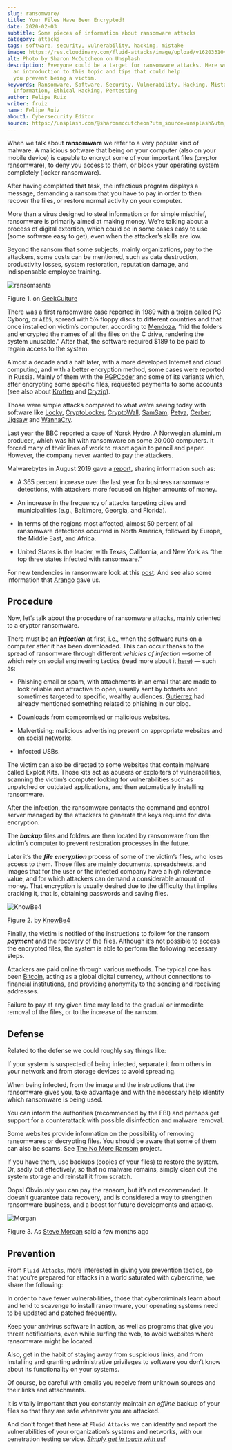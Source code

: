 ```yaml
---
slug: ransomware/
title: Your Files Have Been Encrypted!
date: 2020-02-03
subtitle: Some pieces of information about ransomware attacks
category: attacks
tags: software, security, vulnerability, hacking, mistake
image: https://res.cloudinary.com/fluid-attacks/image/upload/v1620331045/blog/ransomware/cover_c0iozv.webp
alt: Photo by Sharon McCutcheon on Unsplash
description: Everyone could be a target for ransomware attacks. Here we give
  an introduction to this topic and tips that could help
  you prevent being a victim.
keywords: Ransomware, Software, Security, Vulnerability, Hacking, Mistake,
  Information, Ethical Hacking, Pentesting
author: Felipe Ruiz
writer: fruiz
name: Felipe Ruiz
about1: Cybersecurity Editor
source: https://unsplash.com/@sharonmccutcheon?utm_source=unsplash&utm_medium=referral&utm_content=creditCopyText
---
```


When we talk about **ransomware** we refer to a very popular kind of
malware. A malicious software that being on your computer (also on your
mobile device) is capable to encrypt some of your important files
(cryptor ransomware), to deny you access to them, or block your
operating system completely (locker ransomware).

After having completed that task, the infectious program displays a
message, demanding a ransom that you have to pay in order to then
recover the files, or restore normal activity on your computer.

More than a virus designed to steal information or for simple mischief,
ransomware is primarily aimed at making money. We’re talking about a
process of digital extortion, which could be in some cases easy to use
(some software easy to get), even when the attacker’s skills are low.

Beyond the ransom that some subjects, mainly organizations, pay to the
attackers, some costs can be mentioned, such as data destruction,
productivity losses, system restoration, reputation damage, and
indispensable employee training.

<div class="imgblock">

![ransomsanta](https://res.cloudinary.com/fluid-attacks/image/upload/v1620331045/blog/ransomware/ransomsanta_yh6m9p.webp)

<div class="title">

Figure 1. on [GeekCulture](https://www.geekculture.com/joyoftech/joyarchives/2668.html)

</div>

</div>

There was a first ransomware case reported in 1989 with a trojan called
PC Cyborg, or `AIDS`, spread with 5¼ floppy discs to different countries
and that once installed on victim’s computer, according to
[Mendoza](https://www.welivesecurity.com/2015/09/18/evolution-ransomware-pc-cyborg-service-sale/),
“hid the folders and encrypted the names of all the files on the C
drive, rendering the system unusable.” After that, the software required
$189 to be paid to regain access to the system.

Almost a decade and a half later, with a more developed Internet and
cloud computing, and with a better encryption method, some cases were
reported in Russia. Mainly of them with the
[PGPCoder](https://en.wikipedia.org/wiki/PGPCoder) and some of its
variants which, after encrypting some specific files, requested payments
to some accounts (see also about
[Krotten](https://securelist.com/your-money-or-your-system-registry/30084/)
and [Cryzip](https://www.secureworks.com/research/cryzip)).

Those were simple attacks compared to what we’re seeing today with
software like
[Locky](https://www.trendmicro.com/vinfo/us/threat-encyclopedia/malware/ransom_locky.a),
[CryptoLocker](https://www.trendmicro.com/vinfo/us/threat-encyclopedia/malware/TROJ_CRILOCK.AE/),
[CryptoWall](https://www.trendmicro.com/vinfo/us/threat-encyclopedia/malware/TROJ_CRYPWALL.D/),
[SamSam](https://www.trendmicro.com/vinfo/us/threat-encyclopedia/malware/ransom_crypsam.b),
[Petya](https://www.trendmicro.com/vinfo/us/threat-encyclopedia/malware/ransom_petya.d),
[Cerber](https://www.trendmicro.com/vinfo/us/threat-encyclopedia/malware/ransom_cerber.a),
[Jigsaw](https://www.trendmicro.com/vinfo/us/threat-encyclopedia/malware/ransom_jigsaw.i)
and
[WannaCry](https://www.trendmicro.com/vinfo/us/threat-encyclopedia/malware/Ransom_WCRY.SM/).

Last year the [BBC](https://www.bbc.com/news/business-48661152) reported
a case of Norsk Hydro. A Norwegian aluminium producer, which was hit
with ransomware on some 20,000 computers. It forced many of their lines
of work to resort again to pencil and paper. However, the company never
wanted to pay the attackers.

Malwarebytes in August 2019 gave a
[report](https://resources.malwarebytes.com/files/2019/08/CTNT-2019-Ransomware_August_FINAL.pdf),
sharing information such as:

- A 365 percent increase over the last year for business ransomware
  detections, with attackers more focused on higher amounts of money.

- An increase in the frequency of attacks targeting cities and
  municipalities (e.g., Baltimore, Georgia, and Florida).

- In terms of the regions most affected, almost 50 percent of all
  ransomware detections occurred in North America, followed by Europe,
  the Middle East, and Africa.

- United States is the leader, with Texas, California, and New York as
  “the top three states infected with ransomware.”

For new tendencies in ransomware look at this
[post](http://techgenix.com/ransomware-threats-next-level/). And see
also some information that [Arango](../cost-cybercrime-i/) gave us.

## Procedure

Now, let’s talk about the procedure of ransomware attacks, mainly
oriented to a cryptor ransomware.

There must be an ***infection*** at first, i.e., when the software runs
on a computer after it has been downloaded. This can occur thanks to the
spread of ransomware through different *vehicles of infection* —some of
which rely on social engineering tactics (read more about it
[here](https://www.csoonline.com/article/2124681/what-is-social-engineering.html))
— such as:

- Phishing email or spam, with attachments in an email that are made
  to look reliable and attractive to open, usually sent by botnets and
  sometimes targeted to specific, wealthy audiences.
  [Gutierrez](../attacking-weakest-link/) had already mentioned
  something related to phishing in our blog.

- Downloads from compromised or malicious websites.

- Malvertising: malicious advertising present on appropriate websites
  and on social networks.

- Infected USBs.

The victim can also be directed to some websites that contain malware
called Exploit Kits. Those kits act as abusers or exploiters of
vulnerabilities, scanning the victim’s computer looking for
vulnerabilities such as unpatched or outdated applications, and then
automatically installing ransomware.

After the infection, the ransomware contacts the command and control
server managed by the attackers to generate the keys required for data
encryption.

The ***backup*** files and folders are then located by ransomware from
the victim’s computer to prevent restoration processes in the future.

Later it’s the ***file encryption*** process of some of the victim’s
files, who loses access to them. Those files are mainly documents,
spreadsheets, and images that for the user or the infected company have
a high relevance value, and for which attackers can demand a
considerable amount of money. That encryption is usually desired due to
the difficulty that implies cracking it, that is, obtaining passwords
and saving files.

<div class="imgblock">

![KnowBe4](https://res.cloudinary.com/fluid-attacks/image/upload/v1620331044/blog/ransomware/cita001_h8wrud.webp)

<div class="title">

Figure 2. by [KnowBe4](http://cdn2.hubspot.net/hubfs/241394/Ransomware-Hostage-Rescue-Manual.pdf)

</div>

</div>

Finally, the victim is notified of the instructions to follow for the
ransom ***payment*** and the recovery of the files. Although it’s not
possible to access the encrypted files, the system is able to perform
the following necessary steps.

Attackers are paid online through various methods. The typical one has
been [Bitcoin](https://bitcoin.org/en/), acting as a global digital
currency, without connections to financial institutions, and providing
anonymity to the sending and receiving addresses.

Failure to pay at any given time may lead to the gradual or immediate
removal of the files, or to the increase of the ransom.

## Defense

Related to the defense we could roughly say things like:

If your system is suspected of being infected, separate it from others
in your network and from storage devices to avoid spreading.

When being infected, from the image and the instructions that the
ransomware gives you, take advantage and with the necessary help
identify which ransomware is being used.

You can inform the authorities (recommended by the FBI) and perhaps get
support for a counterattack with possible disinfection and malware
removal.

Some websites provide information on the possibility of removing
ransomwares or decrypting files. You should be aware that some of them
can also be scams. See [The No More
Ransom](https://www.nomoreransom.org/) project.

If you have them, use backups (copies of your files) to restore the
system. Or, sadly but effectively, so that no malware remains, simply
clean out the system storage and reinstall it from scratch.

Oops\! Obviously you can pay the ransom, but it’s not recommended. It
doesn’t guarantee data recovery, and is considered a way to strengthen
ransomware business, and a boost for future developments and attacks.

<div class="imgblock">

![Morgan](https://res.cloudinary.com/fluid-attacks/image/upload/v1620331045/blog/ransomware/cita002_gdrdjd.webp)

<div class="title">

Figure 3. As [Steve
Morgan](https://cybersecurityventures.com/global-ransomware-damage-costs-predicted-to-reach-20-billion-usd-by-2021/)
said a few months ago

</div>

</div>

## Prevention

From `Fluid Attacks`, more interested in giving you prevention tactics,
so that you’re prepared for attacks in a world saturated with
cybercrime, we share the following:

In order to have fewer vulnerabilities, those that cybercriminals learn
about and tend to scavenge to install ransomware, your operating systems
need to be updated and patched frequently.

Keep your antivirus software in action, as well as programs that give
you threat notifications, even while surfing the web, to avoid websites
where ransomware might be located.

Also, get in the habit of staying away from suspicious links, and from
installing and granting administrative privileges to software you don’t
know about its functionality on your systems.

Of course, be careful with emails you receive from unknown sources and
their links and attachments.

It is vitally important that you constantly maintain an *offline* backup
of your files so that they are safe whenever you are attacked.

And don’t forget that here at `Fluid Attacks` we can identify and report
the vulnerabilities of your organization’s systems and networks, with
our penetration testing service. *[Simply get in touch with
us\!](../../contact-us/)*
